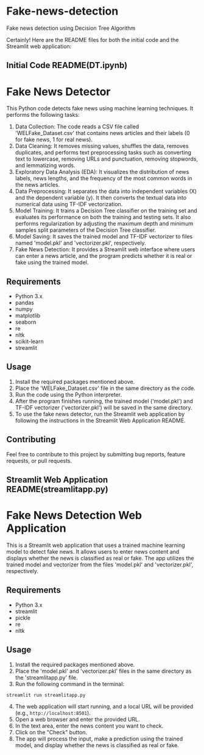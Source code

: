 # Fake-news-detection
Fake news detection using Decision Tree Algorithm 

Certainly! Here are the README files for both the initial code and the Streamlit web application:

## Initial Code README(DT.ipynb)

# Fake News Detector

This Python code detects fake news using machine learning techniques. It performs the following tasks:

1. Data Collection: The code reads a CSV file called 'WELFake_Dataset.csv' that contains news articles and their labels (0 for fake news, 1 for real news).
2. Data Cleaning: It removes missing values, shuffles the data, removes duplicates, and performs text preprocessing tasks such as converting text to lowercase, removing URLs and punctuation, removing stopwords, and lemmatizing words.
3. Exploratory Data Analysis (EDA): It visualizes the distribution of news labels, news lengths, and the frequency of the most common words in the news articles.
4. Data Preprocessing: It separates the data into independent variables (X) and the dependent variable (y). It then converts the textual data into numerical data using TF-IDF vectorization.
5. Model Training: It trains a Decision Tree classifier on the training set and evaluates its performance on both the training and testing sets. It also performs regularization by adjusting the maximum depth and minimum samples split parameters of the Decision Tree classifier.
6. Model Saving: It saves the trained model and TF-IDF vectorizer to files named 'model.pkl' and 'vectorizer.pkl', respectively.
7. Fake News Detection: It provides a Streamlit web interface where users can enter a news article, and the program predicts whether it is real or fake using the trained model.

## Requirements

- Python 3.x
- pandas
- numpy
- matplotlib
- seaborn
- re
- nltk
- scikit-learn
- streamlit

## Usage

1. Install the required packages mentioned above.
2. Place the 'WELFake_Dataset.csv' file in the same directory as the code.
3. Run the code using the Python interpreter.
4. After the program finishes running, the trained model ('model.pkl') and TF-IDF vectorizer ('vectorizer.pkl') will be saved in the same directory.
5. To use the fake news detector, run the Streamlit web application by following the instructions in the Streamlit Web Application README.

## Contributing

Feel free to contribute to this project by submitting bug reports, feature requests, or pull requests.


## Streamlit Web Application README(streamlitapp.py)

# Fake News Detection Web Application

This is a Streamlit web application that uses a trained machine learning model to detect fake news. It allows users to enter news content and displays whether the news is classified as real or fake. The app utilizes the trained model and vectorizer from the files 'model.pkl' and 'vectorizer.pkl', respectively.

## Requirements

- Python 3.x
- streamlit
- pickle
- re
- nltk

## Usage

1. Install the required packages mentioned above.
2. Place the 'model.pkl' and 'vectorizer.pkl' files in the same directory as the 'streamlitapp.py' file.
3. Run the following command in the terminal:

```
streamlit run streamlitapp.py
```

4. The web application will start running, and a local URL will be provided (e.g., `http://localhost:8501`).
5. Open a web browser and enter the provided URL.
6. In the text area, enter the news content you want to check.
7. Click on the "Check" button.
8. The app will process the input, make a prediction using the trained model, and display whether the news is classified as real or fake.


